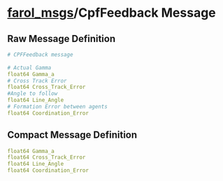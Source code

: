[farol_msgs](README.md)/CpfFeedback Message
====================================================

Raw Message Definition
----------------------

```yaml
# CPFFeedback message  
  
# Actual Gamma  
float64 Gamma_a  
# Cross Track Error  
float64 Cross_Track_Error   
#Angle to follow  
float64 Line_Angle  
# Formation Error between agents  
float64 Coordination_Error   
```

Compact Message Definition
--------------------------
```yaml
float64 Gamma_a  
float64 Cross_Track_Error  
float64 Line_Angle  
float64 Coordination_Error
```
